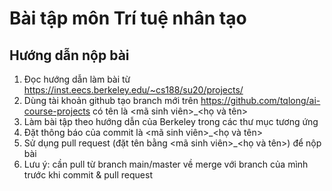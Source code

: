 # Bài tập môn Trí tuệ nhân tạo
## Hướng dẫn nộp bài
1. Đọc hướng dẫn làm bài từ https://inst.eecs.berkeley.edu/~cs188/su20/projects/
2. Dùng tài khoản github tạo branch mới trên https://github.com/tqlong/ai-course-projects có tên là <mã sinh viên>_<họ và tên>
3. Làm bài tập theo hướng dẫn của Berkeley trong các thư mục tương ứng
4. Đặt thông báo của commit là <mã sinh viên>_<họ và tên>
5. Sử dụng pull request (đặt tên bằng <mã sinh viên>_<họ và tên>) để nộp bài
6. Lưu ý: cần pull từ branch main/master về merge với branch của mình trước khi commit & pull request
